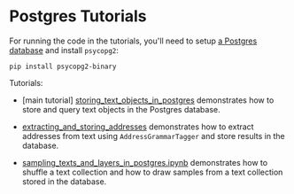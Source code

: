# Postgres Tutorials

For running the code in the tutorials, you'll need to setup [a Postgres database](https://www.postgresql.org/) and install `psycopg2`:

``` 
pip install psycopg2-binary
``` 

Tutorials:

* [main tutorial] [storing_text_objects_in_postgres](storing_text_objects_in_postgres.ipynb) demonstrates how to store and query text objects in the Postgres database.

* [extracting_and_storing_addresses](extracting_and_storing_addresses.ipynb) demonstrates how to extract addresses from text using `AddressGrammarTagger` and store results in the database.

* [sampling_texts_and_layers_in_postgres.ipynb](sampling_texts_and_layers_in_postgres.ipynb) demonstrates how to shuffle a text collection and how to draw samples from a text collection stored in the database.
 

